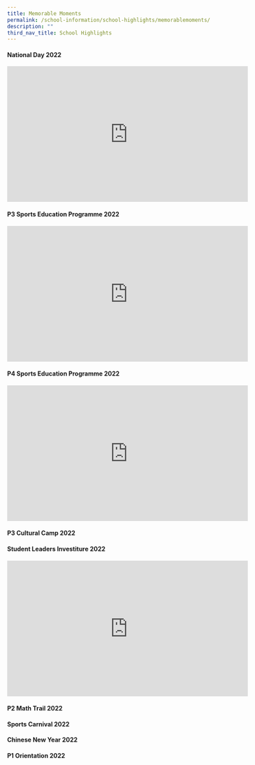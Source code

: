 ```yaml
---
title: Memorable Moments
permalink: /school-information/school-highlights/memorablemoments/
description: ""
third_nav_title: School Highlights
---
```

#### National Day 2022
<iframe width="560" height="315" src="https://www.youtube.com/embed/I2iQRbuM0IM" title="YouTube video player" frameborder="0" allow="accelerometer; autoplay; clipboard-write; encrypted-media; gyroscope; picture-in-picture; web-share" allowfullscreen></iframe>


#### P3 Sports Education Programme 2022
<iframe width="560" height="315" src="https://www.youtube.com/embed/uJwTUf8GPgg" title="YouTube video player" frameborder="0" allow="accelerometer; autoplay; clipboard-write; encrypted-media; gyroscope; picture-in-picture; web-share" allowfullscreen></iframe>


#### P4 Sports Education Programme 2022
<iframe width="560" height="315" src="https://www.youtube.com/embed/YHpZJvrfmnw" title="YouTube video player" frameborder="0" allow="accelerometer; autoplay; clipboard-write; encrypted-media; gyroscope; picture-in-picture; web-share" allowfullscreen></iframe>


#### P3 Cultural Camp 2022



#### Student Leaders Investiture 2022
<iframe width="560" height="315" src="https://www.youtube.com/embed/XZ2ztthLvaM" title="YouTube video player" frameborder="0" allow="accelerometer; autoplay; clipboard-write; encrypted-media; gyroscope; picture-in-picture; web-share" allowfullscreen></iframe>


#### P2 Math Trail 2022



#### Sports Carnival 2022



#### Chinese New Year 2022



#### P1 Orientation 2022